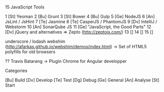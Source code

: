 15 JavaScript Tools

 1 [St] Yeoman
 2 [Bu] Grunt
 3 [St] Bower
 4 [Bu] Gulp
 5 [Ge] NodeJS
 6 [An] JsLint / JsHint
 7 [Te] Jasmine
 8 [Te] CasperJS / PhantomJS
 9 [Dv] IntelliJ / Webstorm
10 [An] SonarQube JS
11 [Ge] "JavaScript, the Good Parts"
12 [Dv] jQuery and alternatives => Zepto (http://zeptojs.com/)
13 [] 
14 [] 
15 [] 

underscore / lodash
webshim (http://afarkas.github.io/webshim/demos/index.html) -> Set of HTML5 polyfills for old browsers


??
	Travis
	Batarang -> Plugin Chrome for Angular developper

Categories

[Bu] Build
[Dv] Develop
[Te] Test
[Dg] Debug
[Ge] General
[An] Analyse
[St] Start
